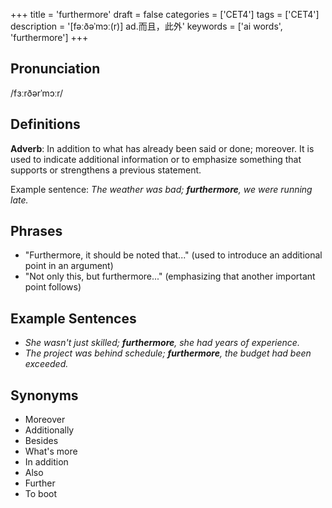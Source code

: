 +++
title = 'furthermore'
draft = false
categories = ['CET4']
tags = ['CET4']
description = '[fəːðəˈmɔː(r)] ad.而且，此外'
keywords = ['ai words', 'furthermore']
+++

## Pronunciation
/fɜːrðərˈmɔːr/

## Definitions
**Adverb**: In addition to what has already been said or done; moreover. It is used to indicate additional information or to emphasize something that supports or strengthens a previous statement.

Example sentence: _The weather was bad; **furthermore**, we were running late._

## Phrases
- "Furthermore, it should be noted that..." (used to introduce an additional point in an argument)
- "Not only this, but furthermore..." (emphasizing that another important point follows)

## Example Sentences
- _She wasn't just skilled; **furthermore**, she had years of experience._
- _The project was behind schedule; **furthermore**, the budget had been exceeded._

## Synonyms
- Moreover
- Additionally
- Besides
- What's more
- In addition
- Also
- Further
- To boot
